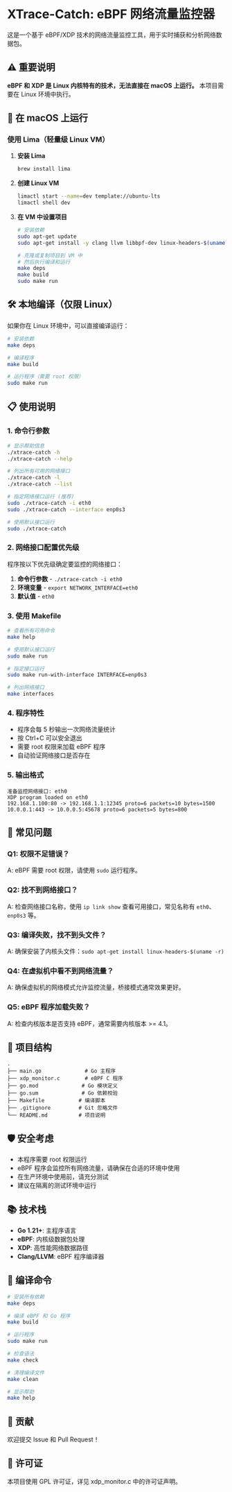 # XTrace-Catch: eBPF 网络流量监控器

这是一个基于 eBPF/XDP 技术的网络流量监控工具，用于实时捕获和分析网络数据包。

## ⚠️ 重要说明

**eBPF 和 XDP 是 Linux 内核特有的技术，无法直接在 macOS 上运行。** 本项目需要在 Linux 环境中执行。

## 🚀 在 macOS 上运行

### 使用 Lima（轻量级 Linux VM）

1. **安装 Lima**
   ```bash
   brew install lima
   ```

2. **创建 Linux VM**
   ```bash
   limactl start --name=dev template://ubuntu-lts
   limactl shell dev
   ```

3. **在 VM 中设置项目**
   ```bash
   # 安装依赖
   sudo apt-get update
   sudo apt-get install -y clang llvm libbpf-dev linux-headers-$(uname -r) golang-go

   # 克隆或复制项目到 VM 中
   # 然后执行编译和运行
   make deps
   make build
   sudo make run
   ```

## 🛠️ 本地编译（仅限 Linux）

如果你在 Linux 环境中，可以直接编译运行：

```bash
# 安装依赖
make deps

# 编译程序
make build

# 运行程序（需要 root 权限）
sudo make run
```

## 📋 使用说明

### 1. 命令行参数

```bash
# 显示帮助信息
./xtrace-catch -h
./xtrace-catch --help

# 列出所有可用的网络接口
./xtrace-catch -l
./xtrace-catch --list

# 指定网络接口运行 (推荐)
sudo ./xtrace-catch -i eth0
sudo ./xtrace-catch --interface enp0s3

# 使用默认接口运行
sudo ./xtrace-catch
```

### 2. 网络接口配置优先级

程序按以下优先级确定要监控的网络接口：
1. **命令行参数** - `./xtrace-catch -i eth0`
2. **环境变量** - `export NETWORK_INTERFACE=eth0`
3. **默认值** - `eth0`

### 3. 使用 Makefile

```bash
# 查看所有可用命令
make help

# 使用默认接口运行
sudo make run

# 指定接口运行
sudo make run-with-interface INTERFACE=enp0s3

# 列出网络接口
make interfaces
```

### 4. 程序特性

- 程序会每 5 秒输出一次网络流量统计
- 按 Ctrl+C 可以安全退出
- 需要 root 权限来加载 eBPF 程序
- 自动验证网络接口是否存在

### 5. 输出格式

```
准备监控网络接口: eth0
XDP program loaded on eth0
192.168.1.100:80 -> 192.168.1.1:12345 proto=6 packets=10 bytes=1500
10.0.0.1:443 -> 10.0.0.5:45678 proto=6 packets=5 bytes=800
```

## 🔧 常见问题

### Q1: 权限不足错误？
A: eBPF 需要 root 权限，请使用 `sudo` 运行程序。

### Q2: 找不到网络接口？
A: 检查网络接口名称，使用 `ip link show` 查看可用接口，常见名称有 `eth0`、`enp0s3` 等。

### Q3: 编译失败，找不到头文件？
A: 确保安装了内核头文件：`sudo apt-get install linux-headers-$(uname -r)`

### Q4: 在虚拟机中看不到网络流量？
A: 确保虚拟机的网络模式允许监控流量，桥接模式通常效果更好。

### Q5: eBPF 程序加载失败？
A: 检查内核版本是否支持 eBPF，通常需要内核版本 >= 4.1。

## 📁 项目结构

```
.
├── main.go              # Go 主程序
├── xdp_monitor.c        # eBPF C 程序
├── go.mod              # Go 模块定义
├── go.sum              # Go 依赖校验
├── Makefile           # 编译脚本
├── .gitignore         # Git 忽略文件
└── README.md          # 项目说明
```

## 🛡️ 安全考虑

- 本程序需要 root 权限运行
- eBPF 程序会监控所有网络流量，请确保在合适的环境中使用
- 在生产环境中使用前，请充分测试
- 建议在隔离的测试环境中运行

## 📚 技术栈

- **Go 1.21+**: 主程序语言
- **eBPF**: 内核级数据包处理
- **XDP**: 高性能网络数据路径
- **Clang/LLVM**: eBPF 程序编译器

## 🚀 编译命令

```bash
# 安装所有依赖
make deps

# 编译 eBPF 和 Go 程序
make build

# 运行程序
sudo make run

# 检查语法
make check

# 清理编译文件
make clean

# 显示帮助
make help
```

## 🤝 贡献

欢迎提交 Issue 和 Pull Request！

## 📄 许可证

本项目使用 GPL 许可证，详见 xdp_monitor.c 中的许可证声明。